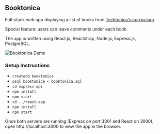 ## Booktonica

Full-stack web app displaying a list of books from [Techtonica's curriculum](https://github.com/Techtonica/final-full-stack-assessment-h1-2020).

Special feature: users can leave comments under each book.

The app is written using React.js, Reactstrap, Node.js, Express.js, PostgreSQL.

![Booktonica Demo](/booktonica-demo.gif)

### Setup Instructions

- `createdb booktonica`
- `psql booktonica < booktonica.sql`
- `cd express-api`
- `npm install`
- `npm start`
- `cd ../react-app`
- `npm install`
- `npm start`

Once both servers are running (Express on port 3001 and React on 3000), open http://localhost:3000 to view the app in the browser.
